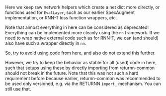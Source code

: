 Here we keep raw network helpers which create a net dict more directly, or functions used for `EvalLayer`, such as our earlier SpecAugment implementation, or RNN-T loss function wrappers, etc.

Note that almost everything in here can be considered as deprecated!
Everything can be implemented more cleanly using the `nn` framework.
If we need to wrap native external code such as for RNN-T, we can (and should) also have such a wrapper directly in `nn`.

So, try to avoid using code from here, and also do not extend this further.

However, we try to keep the behavior as stable for all (used) code in here, such that setups using these by directly importing from returnn-common should not break in the future.
Note that this was not such a hard requirement before because earlier, returnn-common was recommended to be used only versioned, e.g. via the RETURNN `import_` mechanism.
You can still use that.
